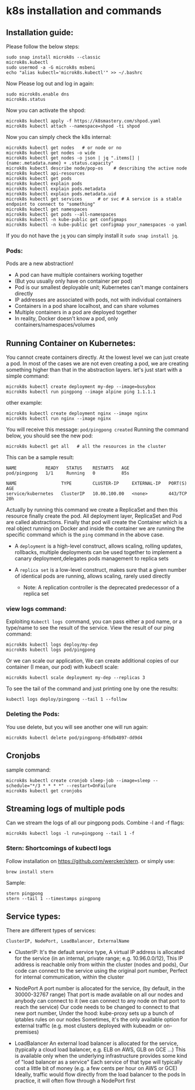 # k8s installation and commands

## Installation guide:
Please follow the below steps:
```shell
sudo snap install microk8s --classic
microk8s.kubectl
sudo usermod -a -G microk8s msbeni
echo "alias kubectl='microk8s.kubectl'" >> ~/.bashrc
```
Now Please log out and log in again:
```shell
sudo microk8s.enable dns
microk8s.status
```

Now you can activate the shpod:
```shell
microk8s kubectl apply -f https://k8smastery.com/shpod.yaml
microk8s kubectl attach --namespace=shpod -ti shpod
```

Now you can simply check the k8s internal:
```shell
microk8s kubectl get nodes   # or node or no
microk8s kubectl get nodes -o wide
microk8s kubectl get nodes -o json | jq ".items[] | {name:.metadata.name} + .status.capacity"
microk8s kubectl describe node/pop-os    # describing the active node 
microk8s kubectl api-resources
microk8s kubectl get pods
microk8s kubectl explain pods
microk8s kubectl explain pods.metadata
microk8s kubectl explain pods.metadata.uid
microk8s kubectl get services      # or svc # A service is a stable endpoint to connect to "something"
microk8s kubectl get namespaces
microk8s kubectl get pods --all-namespaces
microk8s kubectl -n kube-public get configmaps
microk8s kubectl -n kube-public get configmap your_namespaces -o yaml
```
If you do not have the ```jq``` you can simply install it ```sudo snap install jq```.

### Pods:
Pods are a new abstraction!

- A pod can have multiple containers working together
- (But you usually only have on container per pod)
- Pod is our smallest deployable unit; Kubernetes can't mange containers directly
- IP addresses are associated with pods, not with individual containers
- Containers in a pod share localhost, and can share volumes
- Multiple containers in a pod are deployed together
- In reality, Docker doesn't know a pod, only containers/namespaces/volumes

## Running Container on Kubernetes:
You cannot create containers directly. At the lowest level we can just create a pod. In most of the cases
we are not even creating a pod, we are creating something higher than that in the abstraction layers. let's
just start with a simple command:
```shell
microk8s kubectl create deployment my-dep --image=busybox
microk8s kubectl run pingpong --image alpine ping 1.1.1.1
```
other example:
```shell
microk8s kubectl create deployment nginx --image nginx
microk8s kubectl run nginx --image nginx
```
You will receive this message: ```pod/pingpong created```
Running the command below, you should see the new pod:
```shell
microk8s kubectl get all   # all the resources in the cluster
```
This can be a sample result:
```shell
NAME           READY   STATUS    RESTARTS   AGE
pod/pingpong   1/1     Running   0          85s

NAME                 TYPE        CLUSTER-IP     EXTERNAL-IP   PORT(S)   AGE
service/kubernetes   ClusterIP   10.00.100.00   <none>        443/TCP   20h

```
Actually by running this command we create a ReplicaSet and then this resource finally create the pod.
All deployment layer, ReplicaSet and Pod are called abstractions. Finally that pod will create the 
Container which is a real object running on Docker and inside the container we are running the specific command 
which is the ```ping``` command in the above case.

- A ```deployment``` is a high-level construct, allows scaling, rolling updates, rollbacks, 
  multiple deployments can be used together to implement a canary deployment,delegates 
  pods management to replica sets

- A ```replica set``` is a low-level construct, makes sure that a given number of identical pods are running, 
  allows scaling, rarely used directly

    - Note: A replication controller is the deprecated predecessor of a replica set

### view logs command:
Exploiting ```Kubectl logs ```command, you can pass either a pod name, or a type/name to see the result of the service.
View the result of our ping command:
```shell
microk8s kubectl logs deploy/my-dep
microk8s kubectl logs pod/pingpong
```
Or we can scale our application, We can create additional copies of our container (I mean, our pod) with kubectl scale:
```shell
microk8s kubectl scale deployment my-dep --replicas 3
```
To see the tail of the command and just printing one by one the results:
```shell
kubectl logs deploy/pingpong --tail 1 --follow
```

### Deleting the Pods:
You use delete, but you will see another one will run again:
```shell
microk8s kubectl delete pod/pingpong-8f6db4897-dd9d4
```

## Cronjobs
sample command:
```shell
microk8s kubectl create cronjob sleep-job --image=sleep --schedule="*/3 * * * *" --restart=OnFailure
microk8s kubectl get cronjobs
```

## Streaming logs of multiple pods
Can we stream the logs of all our pingpong pods.
Combine -l and -f flags:
```shell
microk8s kubectl logs -l run=pingpong --tail 1 -f
```
### Stern: Shortcomings of kubectl logs
Follow installation on https://github.com/wercker/stern.
or simply use:
```shell
brew install stern
```
Sample:
```shell
stern pingpong
stern --tail 1 --timestamps pingpong
```

## Service types:
There are different types of services:

```ClusterIP, NodePort, LoadBalancer, ExternalName```

- ClusterIP:
It's the default service type, A virtual IP address is allocated for the service 
  (in an internal, private range; e.g. 10.96.0.0/12), This IP address is reachable 
  only from within the cluster (nodes and pods), Our code can connect to the service 
  using the original port number, Perfect for internal communication, within the cluster
  
  
- NodePort
A port number is allocated for the service, (by default, in the 30000-32767 range)
That port is made available on all our nodes and anybody can connect to it
(we can connect to any node on that port to reach the service)
Our code needs to be changed to connect to that new port number, 
  Under the hood: kube-proxy sets up a bunch of iptables rules on our nodes
Sometimes, it's the only available option for external traffic (e.g. most clusters deployed with kubeadm or on-premises)
  

- LoadBalancer
An external load balancer is allocated for the service, 
(typically a cloud load balancer, e.g. ELB on AWS, GLB on GCE ...)
This is available only when the underlying infrastructure provides some kind of "load balancer as a service"
Each service of that type will typically cost a little bit of money
(e.g. a few cents per hour on AWS or GCE)
Ideally, traffic would flow directly from the load balancer to the pods
In practice, it will often flow through a NodePort first
